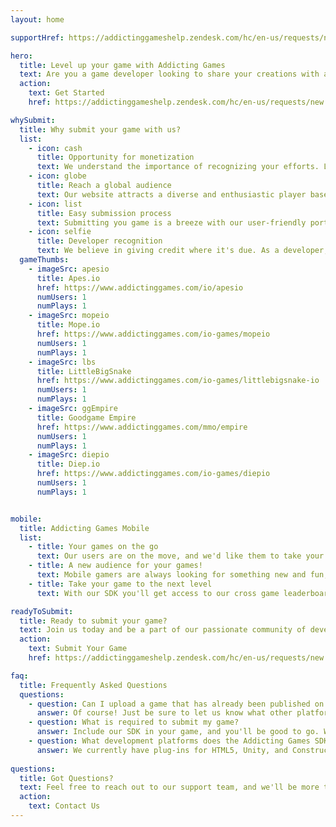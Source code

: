 ```yaml
---
layout: home

supportHref: https://addictinggameshelp.zendesk.com/hc/en-us/requests/new

hero:
  title: Level up your game with Addicting Games
  text: Are you a game developer looking to share your creations with a vibrant community of players? Look no further! Our platform is dedicated to showcasing the best web games from developers like you. Submit your game today and let us help you captivate players from around the world.
  action:
    text: Get Started
    href: https://addictinggameshelp.zendesk.com/hc/en-us/requests/new

whySubmit:
  title: Why submit your game with us?
  list:
    - icon: cash
      title: Opportunity for monetization
      text: We understand the importance of recognizing your efforts. Let your creativity pay off.
    - icon: globe
      title: Reach a global audience
      text: Our website attracts a diverse and enthusiastic player base, hungry for unique gaming experiences
    - icon: list
      title: Easy submission process
      text: Submitting you game is a breeze with our user-friendly portal. Just fill out the necessary details, upload your game files, and let our dedicated team take care of the rest.
    - icon: selfie
      title: Developer recognition
      text: We believe in giving credit where it's due. As a developer, you'll receive full credit for your game, including author attribution, and a link to your website or social media profiles.
  gameThumbs:
    - imageSrc: apesio
      title: Apes.io
      href: https://www.addictinggames.com/io/apesio
      numUsers: 1
      numPlays: 1
    - imageSrc: mopeio
      title: Mope.io
      href: https://www.addictinggames.com/io-games/mopeio
      numUsers: 1
      numPlays: 1
    - imageSrc: lbs
      title: LittleBigSnake
      href: https://www.addictinggames.com/io-games/littlebigsnake-io
      numUsers: 1
      numPlays: 1
    - imageSrc: ggEmpire
      title: Goodgame Empire
      href: https://www.addictinggames.com/mmo/empire
      numUsers: 1
      numPlays: 1
    - imageSrc: diepio
      title: Diep.io
      href: https://www.addictinggames.com/io-games/diepio
      numUsers: 1
      numPlays: 1


mobile:
  title: Addicting Games Mobile
  list:
    - title: Your games on the go
      text: Our users are on the move, and we'd like them to take your games with them. We'll make sure your games work on a variety of mobile devices with our QA team.
    - title: A new audience for your games!
      text: Mobile gamers are always looking for something new and fun, and our mobile experience will deliver your content to more than just desktop gamers.
    - title: Take your game to the next level
      text: With our SDK you'll get access to our cross game leaderboards as well as the new challenge system where players can unlock site wide rewards using your game!

readyToSubmit:
  title: Ready to submit your game?
  text: Join us today and be a part of our passionate community of developers and gamers. Submit your game now and let your creation shine on our platform. Together, let's keep the spirit of Flash gaming alive and provide players with endless hours of entertainment. Get ready to level up your game with us!
  action:
    text: Submit Your Game
    href: https://addictinggameshelp.zendesk.com/hc/en-us/requests/new

faq:
  title: Frequently Asked Questions
  questions:
    - question: Can I upload a game that has already been published on another site?
      answer: Of course! Just be sure to let us know what other platforms your game is present on. But we do offer incentives for exclusive content.
    - question: What is required to submit my game?
      answer: Include our SDK in your game, and you'll be good to go. We give you a testing ground to make sure your game is fully compatible with our site's features, along with some QA support to make sure everything is ready for game time.
    - question: What development platforms does the Addicting Games SDK support?
      answer: We currently have plug-ins for HTML5, Unity, and Construct 3, as well as a RESTful API interface, with more coming soon.
 
questions:
  title: Got Questions?
  text: Feel free to reach out to our support team, and we'll be more than happy to assist you.
  action:
    text: Contact Us
---
```

